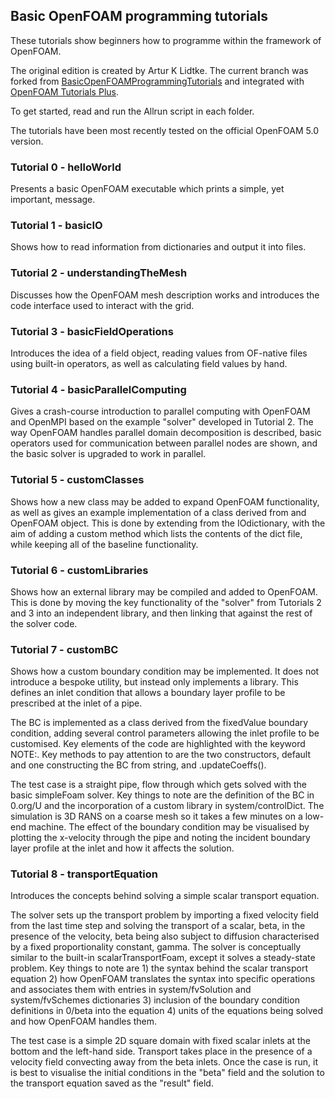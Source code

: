## Basic OpenFOAM programming tutorials

These tutorials show beginners how to programme within the framework of OpenFOAM.

The original edition is created by Artur K Lidtke. The current branch was forked from [BasicOpenFOAMProgrammingTutorials](https://github.com/UnnamedMoose/BasicOpenFOAMProgrammingTutorials) and integrated with [OpenFOAM Tutorials Plus](https://github.com/phresher/OpenFOAM_Tutorials_Plus).

To get started, read and run the Allrun script in each folder. 

The tutorials have been most recently tested on the official OpenFOAM 5.0 version.

### Tutorial 0 - helloWorld

Presents a basic OpenFOAM executable which prints a simple, yet important,
message.

### Tutorial 1 - basicIO

Shows how to read information from dictionaries and output it into files.

### Tutorial 2 - understandingTheMesh

Discusses how the OpenFOAM mesh description works and introduces the code
interface used to interact with the grid.

### Tutorial 3 - basicFieldOperations

Introduces the idea of a field object, reading values from OF-native files
using built-in operators, as well as calculating field values by hand.

### Tutorial 4 - basicParallelComputing

Gives a crash-course introduction to parallel computing with OpenFOAM and
OpenMPI based on the example "solver" developed in Tutorial 2. The way
OpenFOAM handles parallel domain decomposition is described, basic operators
used for communication between parallel nodes are shown, and the basic solver
is upgraded to work in parallel.

### Tutorial 5 - customClasses

Shows how a new class may be added to expand OpenFOAM functionality, as well
as gives an example implementation of a class derived from and OpenFOAM
object. This is done by extending from the IOdictionary, with the aim of
adding a custom method which lists the contents of the dict file, while keeping
all of the baseline functionality.

### Tutorial 6 - customLibraries

Shows how an external library may be compiled and added to OpenFOAM. This is
done by moving the key functionality of the "solver" from Tutorials 2 and 3
into an independent library, and then linking that against the rest of the
solver code.

### Tutorial 7 - customBC

Shows how a custom boundary condition may be implemented.
It does not introduce a bespoke utility, but instead only implements a
library. This defines an inlet condition that allows a boundary layer
profile to be prescribed at the inlet of a pipe.

The BC is implemented as a class derived from the fixedValue boundary
condition, adding several control parameters allowing the inlet profile
to be customised. Key elements of the code are highlighted with the keyword
NOTE:. Key methods to pay attention to are the two constructors, default
and one constructing the BC from string, and .updateCoeffs().

The test case is a straight pipe, flow through which gets solved with the
basic simpleFoam solver. Key things to note are the definition of the
BC in 0.org/U and the incorporation of a custom library in system/controlDict.
The simulation is 3D RANS on a coarse mesh so it takes a few minutes on
a low-end machine. The effect of the boundary condition may be visualised
by plotting the x-velocity through the pipe and noting the incident boundary
layer profile at the inlet and how it affects the solution.

### Tutorial 8 - transportEquation

Introduces the concepts behind solving a simple scalar transport equation.

The solver sets up the transport problem by importing a fixed velocity field
from the last time step and solving the transport of a scalar, beta, in the
presence of the velocity, beta being also subject to diffusion characterised
by a fixed proportionality constant, gamma. The solver is conceptually similar
to the built-in scalarTransportFoam, except it solves a steady-state problem.
Key things to note are 1) the syntax behind the scalar transport equation
2) how OpenFOAM translates the syntax into specific operations and associates
them with entries in system/fvSolution and system/fvSchemes dictionaries
3) inclusion of the boundary condition definitions in 0/beta into the equation
4) units of the equations being solved and how OpenFOAM handles them.

The test case is a simple 2D square domain with fixed scalar inlets at the bottom
and the left-hand side. Transport takes place in the presence of a velocity
field convecting away from the beta inlets. Once the case is run, it is best
to visualise the initial conditions in the "beta" field and the solution to the
transport equation saved as the "result" field.
